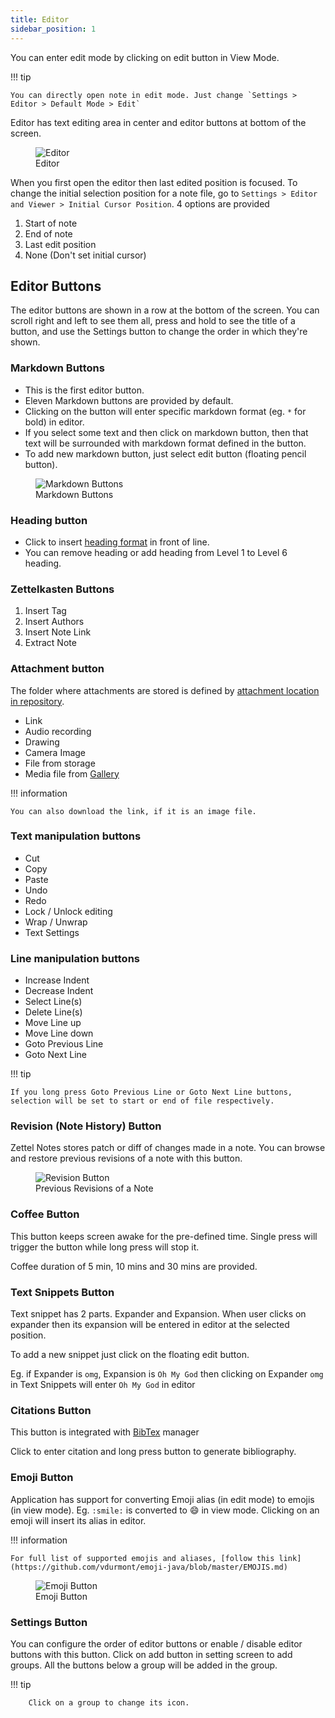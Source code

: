 ```yaml
---
title: Editor
sidebar_position: 1
---
```


You can enter edit mode by clicking on edit button in View Mode. 

!!! tip

    You can directly open note in edit mode. Just change `Settings > Editor > Default Mode > Edit`


Editor has text editing area in center and editor buttons at bottom of the screen.

<figure>
<img src="/assets/img/editor.png" alt="Editor"/>
 <figcaption>Editor</figcaption>
</figure>

When you first open the editor then last edited position is focused. To change the initial selection position for a note file, go to `Settings > Editor and Viewer > Initial Cursor Position`. 4 options are provided 

1. Start of note
2. End of note
3. Last edit position
4. None (Don't set initial cursor)

## Editor Buttons

The editor buttons are shown in a row at the bottom of the screen. You can scroll right and left to see them all, press and hold to see the title of a button, and use the Settings button to change the order in which they're shown.

### Markdown Buttons

- This is the first editor button.
- Eleven Markdown buttons are provided by default.
- Clicking on the button will enter specific markdown format (eg. `*` for bold) in editor.
- If you select some text and then click on markdown button, then that text will be surrounded with markdown format defined in the button.
- To add new markdown button, just select edit button (floating pencil button).

<figure>
<img src="/assets/img/editor-buttons-markdown-button.png" alt="Markdown Buttons"/>
 <figcaption>Markdown Buttons</figcaption>
</figure>

### Heading button

- Click to insert [heading format](./markdown.md#heading) in front of line.
- You can remove heading or add heading from Level 1 to Level 6 heading.

### Zettelkasten Buttons

1. Insert Tag
2. Insert Authors
3. Insert Note Link
4. Extract Note

### Attachment button

The folder where attachments are stored is defined by [attachment location in repository](../../repository/index.md#7-default-location-for-attachments).

- Link
- Audio recording
- Drawing
- Camera Image
- File from storage
- Media file from [Gallery](../../gallery.md)

!!! information

    You can also download the link, if it is an image file.


### Text manipulation buttons

- Cut
- Copy
- Paste
- Undo
- Redo
- Lock / Unlock editing
- Wrap / Unwrap
- Text Settings

### Line manipulation buttons

- Increase Indent
- Decrease Indent
- Select Line(s)
- Delete Line(s)
- Move Line up
- Move Line down
- Goto Previous Line
- Goto Next Line

!!! tip

    If you long press Goto Previous Line or Goto Next Line buttons, selection will be set to start or end of file respectively.

### Revision (Note History) Button

Zettel Notes stores patch or diff of changes made in a note. You can browse and restore previous revisions of a note with this button.

<figure>
<img src="/assets/img/editor-buttons-revision.png" alt="Revision Button"/>
 <figcaption>Previous Revisions of a Note</figcaption>
</figure>

### Coffee Button

This button keeps screen awake for the pre-defined time. Single press will trigger the button while long press will stop it.

Coffee duration of 5 min, 10 mins and 30 mins are provided.

### Text Snippets Button

Text snippet has 2 parts. Expander and Expansion. When user clicks on expander then its expansion will be entered in editor at the selected position.

To add a new snippet just click on the floating edit button.

Eg. if Expander is `omg`, Expansion is `Oh My God` then clicking on Expander `omg` in Text Snippets will enter `Oh My God` in editor

### Citations Button

This button is integrated with [BibTex](../../bibtex.md) manager

Click to enter citation and long press button to generate bibliography.

### Emoji Button

Application has support for converting Emoji alias (in edit mode) to emojis (in view mode). Eg. `:smile:` is converted to 😄 in view mode. Clicking on an emoji will insert its alias in editor.

!!! information

    For full list of supported emojis and aliases, [follow this link](https://github.com/vdurmont/emoji-java/blob/master/EMOJIS.md)


<figure>
<img src="/assets/img/editor-buttons-emoji.png" alt="Emoji Button"/>
 <figcaption>Emoji Button</figcaption>
</figure>

### Settings Button

You can configure the order of editor buttons or enable / disable editor buttons with this button. Click on add button in setting screen to add groups. All the buttons below a group will be added in the group.

!!! tip

        Click on a group to change its icon.
